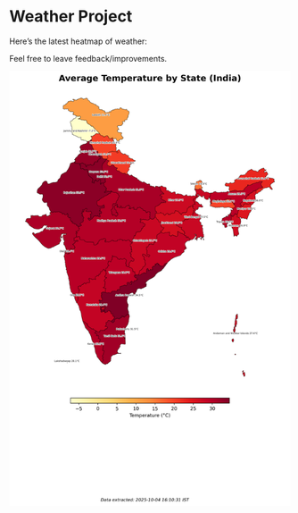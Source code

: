 # Weather Project

Here’s the latest heatmap of weather:

Feel free to leave feedback/improvements.

![India Heatmap](docs/assets/india_heatmap.png?v=E0F9A1)
